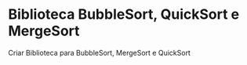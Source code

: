 # Biblioteca BubbleSort, QuickSort e MergeSort
Criar Biblioteca para BubbleSort, MergeSort e QuickSort
